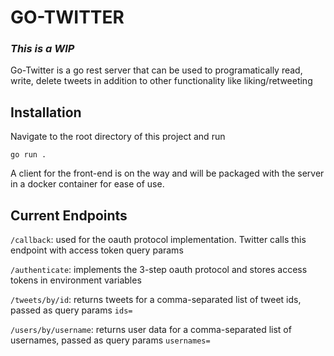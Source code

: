# GO-TWITTER

### _This is a WIP_

Go-Twitter is a go rest server that can be used to programatically read, write, delete tweets in addition to other functionality like liking/retweeting

## Installation

Navigate to the root directory of this project and run

```
go run .
```

A client for the front-end is on the way and will be packaged with the server in a docker container for ease of use.

## Current Endpoints

`/callback`: used for the oauth protocol implementation. Twitter calls this endpoint with access token query params

`/authenticate`: implements the 3-step oauth protocol and stores access tokens in environment variables

`/tweets/by/id`: returns tweets for a comma-separated list of tweet ids, passed as query params `ids=`

`/users/by/username`: returns user data for a comma-separated list of usernames, passed as query params `usernames=`
